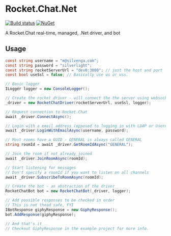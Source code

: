 # Rocket.Chat.Net

[![Build status](https://ci.appveyor.com/api/projects/status/0d4nc078d7dqgj89?svg=true)](https://ci.appveyor.com/project/Silvenga/rocket-chat-net) [![NuGet](https://img.shields.io/nuget/vpre/Rocket.Chat.Net.svg)](https://www.nuget.org/packages/Rocket.Chat.Net/)

A Rocket.Chat real-time, managed, .Net driver, and bot

## Usage

```csharp
const string username = "m@silvenga.com";
const string password = "silverlight";
const string rocketServerUrl = "dev0:3000"; // just the host and port
const bool useSsl = false; // Basically use ws or wss.

// Basic logger
ILogger logger = new ConsoleLogger();

// Create the rocket driver - will connect the the server using websockets
_driver = new RocketChatDriver(rocketServerUrl, useSsl, logger);

// Request connection to Rocket.Chat
await _driver.ConnectAsync();

// Login with a email address (opposed to logging in with LDAP or Username)
await _driver.LoginWithEmailAsync(username, password);

// Most rooms have a GUID - GENERAL is always called GENERAL
string roomId = await _driver.GetRoomIdAsync("GENERAL");

// Join the room if not already joined
await _driver.JoinRoomAsync(roomId);

// Start listening for messages
// Don't specify a roomId if you want to listen on all channels
await _driver.SubscribeToRoomAsync(roomId);

// Create the bot - an abstraction of the driver
RocketChatBot bot = new RocketChatBot(_driver, logger);

// Add possible responses to be checked in order
// This is not thead safe, FYI
IBotResponse giphyResponse = new GiphyResponse();
bot.AddResponse(giphyResponse);

// And that's it
// Checkout GiphyResponse in the example project for more info.
```
